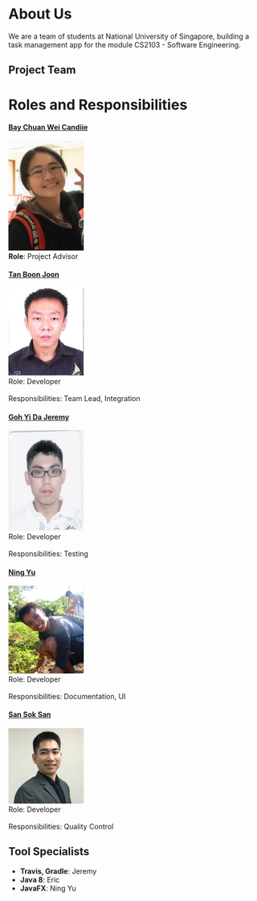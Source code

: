# About Us

We are a team of students at National University of Singapore, building a task management app for the module CS2103 - Software Engineering.


## Project Team

# Roles and Responsibilities
#### [Bay Chuan Wei Candiie](https://github.com/Candiie) <br>
<img src="images/candiie.png" width="150"><br>
**Role**: Project Advisor

#### [Tan Boon Joon](http://github.com/lejolly)
<img src="images/boon joon.jpg" width="150"><br>
Role: Developer <br>  
Responsibilities: Team Lead, Integration

#### [Goh Yi Da Jeremy](https://github.com/MightyCupcakes)
<img src="images/Jeremy.jpg" width="150"><br>
Role: Developer <br>  
Responsibilities: Testing

#### [Ning Yu](https://github.com/ningyuuu)
<img src="images/ningyu.jpg" width="150"><br>
Role: Developer <br>  
Responsibilities: Documentation, UI 


#### [San Sok San](https://github.com/ericsssan)
<img src="images/Eric.jpg" width="150"><br>
Role: Developer <br>  
Responsibilities: Quality Control


## Tool Specialists
* **Travis, Gradle**: Jeremy
* **Java 8**: Eric
* **JavaFX**: Ning Yu

